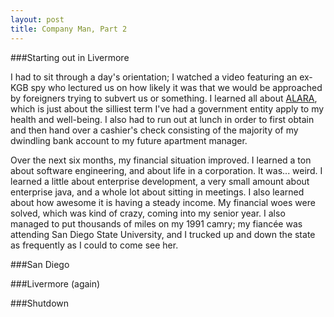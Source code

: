 ```yaml
---
layout: post
title: Company Man, Part 2
---
```


###Starting out in Livermore

<!-- more -->

I had to sit through a day's orientation; I watched a video featuring an ex-KGB spy who lectured us on how likely it was that we would be approached by foreigners trying to subvert us or something. I learned all about [ALARA][alara], which is just about the silliest term I've had a government entity apply to my health and well-being. I also had to run out at lunch in order to first obtain and then hand over a cashier's check consisting of the majority of my dwindling bank account to my future apartment manager.

Over the next six months, my financial situation improved. I learned a ton about software engineering, and about life in a corporation. It was... weird. I learned a little about enterprise development, a very small amount about enterprise java, and a whole lot about sitting in meetings. I also learned about how awesome it is having a steady income. My financial woes were solved, which was kind of crazy, coming into my senior year. I also managed to put thousands of miles on my 1991 camry; my fiancée was attending San Diego State University, and I trucked up and down the state as frequently as I could to come see her.

###San Diego



###Livermore (again)

###Shutdown

[alara]: http://www.nrc.gov/reading-rm/basic-ref/glossary/alara.html "As Low as Reasonably Achievable"
[adf]: http://docs.oracle.com/cd/E23943_01/webcenter.1111/e10147/Topic_6.1.htm "Oracle ADF"